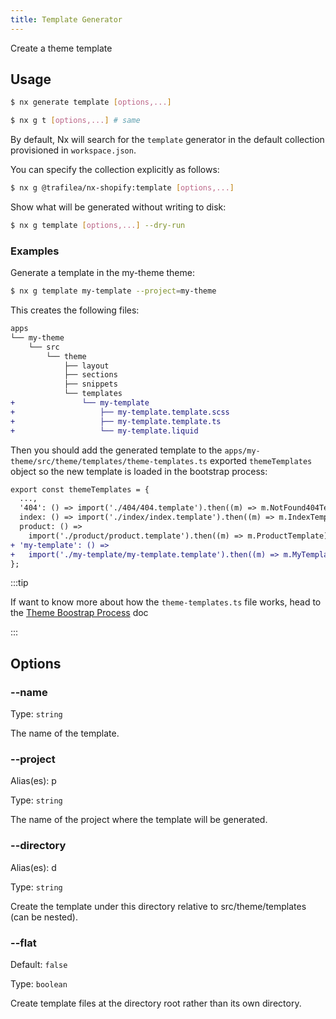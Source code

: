 ```yaml
---
title: Template Generator
---
```


Create a theme template

## Usage

```bash
$ nx generate template [options,...]
```

```bash
$ nx g t [options,...] # same
```

By default, Nx will search for the `template` generator in the default collection provisioned in `workspace.json`.

You can specify the collection explicitly as follows:

```bash
$ nx g @trafilea/nx-shopify:template [options,...]
```

Show what will be generated without writing to disk:

```bash
$ nx g template [options,...] --dry-run
```

### Examples

Generate a template in the my-theme theme:

```bash
$ nx g template my-template --project=my-theme
```

This creates the following files:

```diff
apps
└── my-theme
    └── src
        └── theme
            ├── layout
            ├── sections
            ├── snippets
            └── templates
+               └── my-template
+                   ├── my-template.template.scss
+                   ├── my-template.template.ts
+                   └── my-template.liquid
```

Then you should add the generated template to the `apps/my-theme/src/theme/templates/theme-templates.ts` exported `themeTemplates` object so the new template is loaded in the bootstrap process:

```diff title="theme-templates.ts"
export const themeTemplates = {
  ...,
  '404': () => import('./404/404.template').then((m) => m.NotFound404Template),
  index: () => import('./index/index.template').then((m) => m.IndexTemplate),PageTemplate),
  product: () =>
    import('./product/product.template').then((m) => m.ProductTemplate),
+ 'my-template': () =>
+   import('./my-template/my-template.template').then((m) => m.MyTemplateTemplate),
};
```

:::tip

If want to know more about how the `theme-templates.ts` file works, head to the [Theme Boostrap Process](../../fundamentals/theme-bootstrap) doc

:::

## Options

### --name

Type: `string`

The name of the template.

### --project

Alias(es): p

Type: `string`

The name of the project where the template will be generated.

### --directory

Alias(es): d

Type: `string`

Create the template under this directory relative to src/theme/templates (can be nested).

### --flat

Default: `false`

Type: `boolean`

Create template files at the directory root rather than its own directory.
